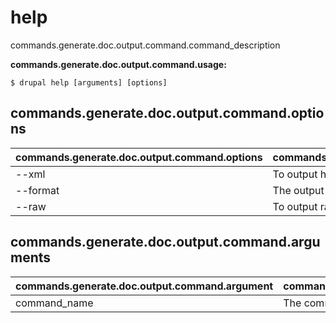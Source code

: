 # help
commands.generate.doc.output.command.command_description

**commands.generate.doc.output.command.usage:**
```
$ drupal help [arguments] [options] 
```

## commands.generate.doc.output.command.options
commands.generate.doc.output.command.options | commands.generate.doc.output.command.details
-------|-------------
--xml | To output help as XML
--format | The output format (txt, xml, json, or md)
--raw | To output raw command help

## commands.generate.doc.output.command.arguments
commands.generate.doc.output.command.argument | commands.generate.doc.output.command.details
---------|-------------
command_name | The command name
